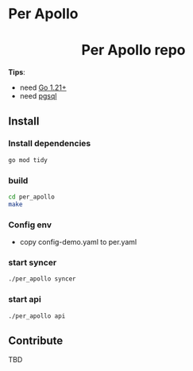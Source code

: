 # Per Apollo



<div align="center">
  <h1> Per Apollo repo </h1>
</div>

**Tips**: 
- need [Go 1.21+](https://golang.org/dl/)
- need [pgsql](https://www.postgresql.org/)


## Install

### Install dependencies
```bash
go mod tidy
```
### build
```bash
cd per_apollo
make
```

### Config env

- copy config-demo.yaml to per.yaml

### start syncer
```bash
./per_apollo syncer
```

### start api
```bash
./per_apollo api
```

## Contribute

TBD
